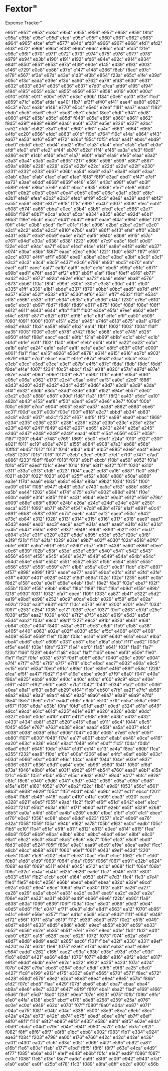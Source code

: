# Fextor"
 Expense Tracker"

 e951"
 e952"
 e953"
 eb8d"
 e954"
 e955"
 e956"
 e957"
 e958"
 e959"
 f8fd"
 e95a"
 e95b"
 e95c"
 e95d"
 efcd"
 e95e"
 e95f"
 e960"
 e961"
 e962"
 e963"
 e964"
 e965"
 efce"
 efcf"
 e577"
 e84d"
 efd0"
 e966"
 e967"
 e968"
 efd1"
 efd2"
 efd3"
 e072"
 e969"
 e96a"
 ef38"
 e96b"
 e96c"
 e96d"
 efd4"
 efd5"
 f21e"
 e96e"
 e96f"
 e970"
 e971"
 e972"
 e973"
 e974"
 e975"
 e976"
 e977"
 e978"
 e979"
 eb94"
 eb3b"
 e190"
 e191"
 e192"
 efd6"
 e84e"
 e92c"
 e914"
 e934"
 e84f"
 e850"
 e851"
 e853"
 e97a"
 ef39"
 e60e"
 e145"
 e439"
 e193"
 e003"
 e146"
 e729"
 e0e8"
 eb86"
 e97b"
 e147"
 e148"
 e266"
 f8eb"
 f8ed"
 e97c"
 e178"
 e567"
 ef3a"
 e97d"
 e43e"
 e1d3"
 ef3b"
 e854"
 f23a"
 e65c"
 e1fe"
 e39d"
 e05c"
 ef3c"
 eada"
 e39e"
 ef3d"
 ea96"
 e762"
 ea79"
 efd8"
 e630"
 e631"
 e632"
 e633"
 e634"
 e635"
 e636"
 e637"
 e7d0"
 e7ca"
 efd9"
 e195"
 e194"
 e194"
 e195"
 e055"
 eb3c"
 e855"
 e856"
 e857"
 e858"
 e019"
 e00f"
 e00d"
 e010"
 e015"
 e011"
 e00c"
 e97f"
 eb3d"
 e90b"
 f184"
 e0e6"
 ea13"
 ef3e"
 f1cd"
 e859"
 e71c"
 e85a"
 efda"
 ea40"
 f1b7"
 ef3f"
 ef40"
 ef41"
 eae4"
 ea80"
 e982"
 e5c3"
 e7cc"
 ea3b"
 e149"
 e770"
 e5c4"
 e5e0"
 e2ea"
 f181"
 eaa7"
 eaaa"
 f182"
 e5db"
 e5c5"
 e5c6"
 e5c7"
 e5c8"
 e5e1"
 e5de"
 f8ce"
 e5df"
 e941"
 e5d8"
 e060"
 ef42"
 e85b"
 e85c"
 e85d"
 f848"
 e85e"
 e85f"
 e860"
 e861"
 e862"
 f8d5"
 e39f"
 e988"
 e989"
 e3a0"
 eb6f"
 e573"
 ea5e"
 e226"
 e227"
 e2bc"
 ea52"
 efdb"
 eb82"
 e3a1"
 e65f"
 e660"
 e661"
 ea4c"
 e663"
 e664"
 e665"
 e4fb"
 ec20"
 e666"
 efdc"
 e863"
 e01b"
 f19b"
 e764"
 f19c"
 e14a"
 e864"
 ef43"
 ea67"
 ea53"
 eaf6"
 e58f"
 e172"
 e26b"
 f85c"
 f0f5"
 efdd"
 ea41"
 ebdc"
 ebd9"
 ebe0"
 ebdd"
 ebe2"
 ebd4"
 ebd2"
 e19c"
 e1a3"
 e1a4"
 efde"
 e1a5"
 e1a6"
 eb3e"
 efdf"
 efe0"
 efe1"
 efe2"
 ef44"
 eb76"
 e52d"
 f1f4"
 ef45"
 ea3a"
 efe3"
 f8d6"
 e286"
 ec1f"
 e14b"
 ef46"
 efe4"
 e1a7"
 e60f"
 e1a8"
 e1a9"
 efe5"
 e1aa"
 e3a2"
 e3a3"
 e3a4"
 e3a5"
 ea0b"
 e865"
 f217"
 e866"
 e598"
 e599"
 e867"
 e867"
 e59a"
 e98b"
 e228"
 e229"
 e22a"
 e22b"
 e22c"
 e22d"
 e22e"
 e22f"
 e230"
 e231"
 e232"
 e233"
 eb67"
 e06b"
 ea54"
 e3a6"
 e3a7"
 e3a8"
 e3a9"
 e3aa"
 e3ab"
 e3ac"
 e1ab"
 e1ac"
 e1ad"
 e1ae"
 f8f8"
 f8f9"
 e3ad"
 ebd1"
 ef47"
 e7cf"
 ea73"
 e3ae"
 e6dd"
 e868"
 e869"
 ef48"
 e591"
 e43c"
 e98f"
 e0af"
 eb3f"
 e589"
 efe6"
 e86a"
 e7e9"
 ea5f"
 ebcc"
 e935"
 e936"
 efe7"
 efe8"
 e0b0"
 e0b1"
 e0b2"
 e0b3"
 e0b4"
 e0e4"
 e0b5"
 e0b6"
 e06c"
 e3af"
 e3b0"
 e8fc"
 e3b1"
 efe9"
 efea"
 e3b2"
 e3b3"
 efeb"
 ef49"
 e5c9"
 e0e9"
 ea39"
 ead4"
 ebf2"
 ea55"
 ea56"
 e8f6"
 e8f7"
 e8f8"
 f1f8"
 e992"
 eb40"
 e307"
 e308"
 efec"
 eab1"
 e508"
 e574"
 ea65"
 ebba"
 e0ec"
 e3b4"
 e3b5"
 efed"
 efee"
 e585"
 e2e7"
 e86b"
 f19d"
 e0b7"
 e0ca"
 e0cb"
 e5ca"
 e834"
 e835"
 e86c"
 e92d"
 e6b1"
 e6b3"
 f19e"
 e5cb"
 e5cc"
 eb41"
 eb42"
 e86d"
 eaae"
 ef4a"
 e994"
 e86e"
 f21f"
 f0ff"
 e14c"
 e0b8"
 e5cd"
 f1cf"
 e01c"
 f1dc"
 e996"
 e2bd"
 e2be"
 e2bf"
 e2c0"
 e2c1"
 e2c2"
 eb5a"
 e2c3"
 e810"
 e7b0"
 eaf0"
 e86f"
 e4f3"
 efef"
 eff0"
 e3b6"
 e431"
 e3b7"
 e3b8"
 e0b9"
 ea4e"
 e7a2"
 eaf5"
 e940"
 e3b9"
 e915"
 e57c"
 e761"
 e94d"
 e30a"
 e638"
 e638"
 f223"
 e998"
 e7c9"
 ea3c"
 f8d1"
 e0d0"
 f22e"
 e0cf"
 e94c"
 ea71"
 e0ba"
 e14d"
 e14e"
 e14f"
 ea8e"
 e4f8"
 ea9b"
 eb37"
 e074"
 e3ba"
 e3bb"
 f867"
 eaac"
 e2ec"
 e90c"
 f221"
 f1d0"
 e587"
 f1f7"
 e150"
 e2cc"
 e870"
 e4f4"
 eff1"
 e588"
 ebe9"
 e3be"
 e3bc"
 e3bd"
 e3bf"
 e3c0"
 e3c1"
 e3c2"
 e3c3"
 e3c4"
 e3c5"
 e437"
 e3c6"
 e799"
 eb93"
 ebc5"
 eb70"
 eafa"
 eaef"
 eaf1"
 eaec"
 eaf7"
 eafb"
 eaf9"
 ec1e"
 ec1d"
 ebd5"
 e99a"
 e51c"
 e871"
 e99b"
 ead1"
 e76f"
 ead3"
 eff2"
 eff3"
 eb9f"
 e1af"
 f8ee"
 f8ef"
 e916"
 eb77"
 ea42"
 e3c7"
 e872"
 e92b"
 e92e"
 e16c"
 ea72"
 eba9"
 eb9e"
 eba8"
 e576"
 e873"
 ebb6"
 f10a"
 f8f4"
 e99d"
 e30b"
 e30c"
 e3c8"
 e30d"
 e4ff"
 e1b0"
 e335"
 e1ff"
 e339"
 e1b1"
 ebde"
 e337"
 f879"
 e0bb"
 e0bc"
 ead5"
 eb7d"
 eff4"
 ea57"
 e52e"
 e52f"
 e532"
 eff5"
 e530"
 eff6"
 e531"
 eff7"
 e532"
 f10f"
 e534"
 eff8"
 e566"
 e533"
 eff9"
 e534"
 e535"
 effa"
 e536"
 ef4b"
 f230"
 e76e"
 e610"
 ea6c"
 ebc9"
 eb97"
 f8d7"
 f8d8"
 f8d9"
 e611"
 e875"
 f08c"
 f08d"
 f08e"
 f08f"
 e612"
 e611"
 e643"
 e644"
 effb"
 f19f"
 f1b0"
 e30e"
 e5fa"
 e7ee"
 eb62"
 e0ef"
 ef4c"
 e876"
 e877"
 e92f"
 e917"
 e918"
 effc"
 effd"
 effe"
 efff"
 ea50"
 e509"
 f090"
 f091"
 f000"
 f001"
 e151"
 e25d"
 e945"
 e746"
 e613"
 e675"
 e9a1"
 e76d"
 e9a2"
 e9a3"
 f1b3"
 ea58"
 e9a5"
 e1b2"
 ea14"
 f1bf"
 f002"
 f003"
 f004"
 f1df"
 ea35"
 f005"
 f006"
 e3c9"
 e578"
 e742"
 f88c"
 e568"
 e1c5"
 e745"
 e525"
 e950"
 ef4d"
 f88d"
 eacc"
 eac8"
 e8fb"
 f21a"
 eb69"
 eb1b"
 ec1c"
 eb1c"
 ec1b"
 eb1d"
 eb1e"
 eb1f"
 f102"
 f1a0"
 e0be"
 e1eb"
 ebf4"
 ebf6"
 ea22"
 ea23"
 ea1a"
 ea1b"
 ea1c"
 ea24"
 ea1d"
 ea1e"
 ea1f"
 ec1a"
 ea3d"
 e8fc"
 e63f"
 e01d"
 e000"
 e001"
 f1a1"
 f1ac"
 ea15"
 e926"
 e56d"
 e878"
 e614"
 e615"
 e616"
 eb7b"
 e903"
 e879"
 e94f"
 e7cd"
 e5ce"
 e5cf"
 e01e"
 e87a"
 e9a8"
 e3ca"
 e3cb"
 e3cc"
 e3cb"
 e3cc"
 e3cd"
 e3ce"
 e3cf"
 e87b"
 e4f5"
 e87c"
 f8da"
 f8db"
 f8dc"
 f8dd"
 f8de"
 ef4e"
 f007"
 f234"
 f0c5"
 ebbc"
 f1a2"
 e01f"
 e020"
 e57a"
 e87d"
 e87e"
 e87e"
 ead8"
 e06d"
 e06e"
 f009"
 e87f"
 e590"
 f1f6"
 ea68"
 e05d"
 e061"
 e05e"
 e06a"
 e062"
 e173"
 e2c4"
 e9aa"
 e4fe"
 eaf3"
 ea0e"
 e2c6"
 f886"
 e3d3"
 e3d0"
 e3d1"
 e3d2"
 e3d4"
 e3d5"
 e3d6"
 e3d7"
 e3d8"
 e3d9"
 e3da"
 ef4f"
 eb32"
 e3db"
 e3dc"
 e3dd"
 e3de"
 e3df"
 e152"
 e94e"
 eb57"
 e3e0"
 e3e2"
 e3e3"
 e880"
 e881"
 e90d"
 f1d8"
 f1a3"
 f8f1"
 f8f2"
 ea43"
 e5dc"
 ea10"
 e82b"
 eb43"
 e153"
 eaf8"
 ef50"
 e3e4"
 e3e5"
 e3e6"
 e3e7"
 f00a"
 f00b"
 f00c"
 e539"
 e7cb"
 e904"
 e905"
 e3e8"
 ea37"
 ea38"
 e882"
 e883"
 ebe6"
 ec31"
 f00d"
 ec31"
 e00b"
 f00e"
 f00f"
 e818"
 e2c7"
 ebbd"
 eb34"
 eb83"
 e2c8"
 e2c9"
 e617"
 eb2c"
 f222"
 e167"
 e4f9"
 f1f2"
 ea99"
 eba0"
 ebac"
 f868"
 e234"
 e235"
 e236"
 e237"
 e238"
 e239"
 e23a"
 e23b"
 e23c"
 e23d"
 e23e"
 e23f"
 e240"
 e241"
 f849"
 e242"
 e267"
 eb65"
 e243"
 e244"
 e25e"
 e245"
 e246"
 e247"
 e248"
 e249"
 e249"
 eaad"
 e0bf"
 e154"
 e056"
 e057"
 e058"
 f187"
 f200"
 eb44"
 e748"
 e769"
 f869"
 e5d0"
 e5d1"
 e24a"
 f010"
 e927"
 e30f"
 e021"
 f011"
 ec19"
 e90e"
 e749"
 e155"
 e884"
 e908"
 e7a3"
 eb68"
 e58b"
 10fffd"
 eb45"
 f012"
 f013"
 f014"
 e1b3"
 e1b4"
 e1b5"
 e885"
 e3e9"
 ea4f"
 e3ea"
 e1b8"
 f205"
 f015"
 f016"
 f017"
 e3eb"
 e3ec"
 e9b0"
 e7ef"
 e7f0"
 e747"
 e7ad"
 e886"
 f233"
 f8df"
 f8e0"
 f018"
 f019"
 e9b1"
 ebcb"
 f10b"
 ea59"
 e052"
 f01a"
 f01b"
 ef51"
 e3ed"
 f01c"
 e3ee"
 f01d"
 f01e"
 e3f1"
 e3f2"
 f01f"
 f020"
 e310"
 e311"
 e33a"
 e3f3"
 e1d5"
 e023"
 f104"
 eac2"
 ec18"
 ea16"
 e887"
 f1c0"
 e8fd"
 f021"
 eb39"
 f022"
 f023"
 e024"
 e25f"
 ef52"
 e888"
 e888"
 e50a"
 e889"
 ea3e"
 f17d"
 eaa6"
 eb8a"
 eb8c"
 e58a"
 e88a"
 e9b2"
 f024"
 f025"
 f100"
 ea09"
 e014"
 f108"
 e947"
 eb46"
 e53a"
 e743"
 ea5c"
 ef53"
 e88b"
 e88c"
 ea5b"
 ea44"
 f202"
 e584"
 e174"
 e175"
 eb7e"
 e902"
 e88d"
 e9f4"
 f10e"
 e50b"
 ea69"
 e3f4"
 e3f5"
 f116"
 e43f"
 e9b4"
 e0e0"
 e0c3"
 e912"
 e156"
 e79b"
 e909"
 e88e"
 e88f"
 e890"
 e24b"
 e26a"
 e24c"
 e24d"
 e24e"
 e24f"
 e250"
 eaca"
 e251"
 f092"
 eb71"
 eb72"
 ef54"
 e7c8"
 e83b"
 e179"
 e1a1"
 e891"
 e0c4"
 e891"
 e6b8"
 e583"
 e3f6"
 eb7c"
 eaeb"
 eaf4"
 eaf2"
 eaea"
 e50c"
 e842"
 e73c"
 eb84"
 e312"
 f028"
 e313"
 e314"
 e315"
 e316"
 e317"
 e318"
 eae0"
 eae7"
 e5d3"
 eae6"
 ead0"
 eac3"
 eac9"
 eacf"
 e31a"
 eadf"
 eae8"
 e31b"
 e31c"
 e31d"
 ea45"
 eb47"
 e50d"
 e892"
 e937"
 e948"
 e9b6"
 e893"
 eb2f"
 e3f7"
 ebd7"
 e894"
 e31e"
 e31f"
 e320"
 e321"
 e5dd"
 e895"
 e53b"
 e53c"
 f20c"
 e3f8"
 e3f9"
 f21b"
 f11b"
 e3fa"
 f029"
 e02e"
 e9b7"
 e02f"
 e030"
 f02a"
 e518"
 e0f0"
 ebfe"
 e90f"
 ea9a"
 e919"
 e91a"
 e260"
 e157"
 e16f"
 e438"
 ea60"
 e896"
 e0ee"
 e0c6"
 e639"
 f02b"
 e53f"
 e53d"
 e53e"
 e53f"
 e540"
 e541"
 e542"
 e543"
 e556"
 e544"
 ef55"
 e545"
 e546"
 e547"
 e548"
 e549"
 e54a"
 e54b"
 e54c"
 e54d"
 e54e"
 e54f"
 e550"
 e551"
 e552"
 e553"
 ef56"
 e554"
 e555"
 e555"
 e556"
 e557"
 e558"
 e559"
 e7f1"
 e1b6"
 e55a"
 e0c7"
 e0c8"
 f1db"
 e1b7"
 e897"
 ef57"
 e898"
 e899"
 f8f3"
 eade"
 ea77"
 ead6"
 e9ba"
 e3fc"
 e3fb"
 e3fd"
 e3fe"
 e3ff"
 e400"
 e401"
 e028"
 e402"
 e16d"
 e89a"
 f02c"
 f02d"
 f235"
 ea61"
 ec0b"
 f8d2"
 e158"
 ec0a"
 e0e1"
 e58e"
 e4eb"
 f8e1"
 f8e2"
 f8e3"
 f02e"
 ebe7"
 f02f"
 e55b"
 f030"
 ef58"
 e9bb"
 e9bc"
 f18b"
 f189"
 f18c"
 f18a"
 eb9d"
 e159"
 e89b"
 f218"
 e930"
 f031"
 f032"
 efa7"
 ebed"
 f109"
 f033"
 ea87"
 eb4f"
 e322"
 e5d2"
 ea19"
 e9bd"
 eb98"
 e252"
 e0c9"
 e0ca"
 e0cb"
 e029"
 ef59"
 ef5a"
 e02a"
 e02b"
 f204"
 ea3f"
 e931"
 ebf1"
 f10c"
 e073"
 e618"
 e200"
 e201"
 e0e7"
 f034"
 f097"
 e253"
 e254"
 f035"
 ec17"
 f036"
 e7ce"
 f037"
 f0cf"
 e263"
 e57d"
 e25c"
 f038"
 ef5b"
 eaa2"
 f039"
 e403"
 e7f2"
 e7f3"
 eb28"
 e619"
 e5d3"
 ea5d"
 e5d4"
 eab2"
 f03a"
 e9c0"
 e9c1"
 f227"
 e9c2"
 e91b"
 e323"
 eb61"
 e168"
 eb64"
 e02c"
 e404"
 f840"
 e43a"
 e501"
 e9c3"
 e6df"
 f1b9"
 e1b8"
 ea36"
 e405"
 e440"
 e063"
 e02e"
 e02f"
 e030"
 e55c"
 ef5c"
 e406"
 e407"
 e408"
 e409"
 e55d"
 e569"
 f1ef"
 f03b"
 f03c"
 ec16"
 e1b9"
 e640"
 e61a"
 ebca"
 e1ba"
 ebe4"
 ebd6"
 ebe1"
 e609"
 e031"
 eb81"
 ef5d"
 e16a"
 e1bb"
 f1f1"
 ea62"
 f03d"
 ef5e"
 ea46"
 f03e"
 f8fe"
 f237"
 f1a4"
 ebf0"
 f1a5"
 e641"
 f03f"
 f1a6"
 f1a7"
 f23b"
 f1d6"
 f229"
 eb4e"
 f1a8"
 e0cc"
 f1af"
 f1d5"
 ebec"
 ebf3"
 e50e"
 f1e0"
 f1e1"
 f1e2"
 f0fe"
 e033"
 e575"
 f0d1"
 e06f"
 e89c"
 f040"
 e26c"
 e399"
 e004"
 e7f4"
 e7f7"
 e7f5"
 e7f6"
 e7f7"
 e7f8"
 e1bc"
 e1bd"
 eac7"
 e932"
 e90a"
 e9c5"
 ec15"
 ebfd"
 e63a"
 f0eb"
 e91c"
 e89d"
 f1ce"
 e89e"
 e4f6"
 e89f"
 e58c"
 f228"
 e1ca"
 ef5f"
 ea47"
 f0d2"
 f1d4"
 e16e"
 ebbe"
 e9c8"
 e7f9"
 e8a0"
 f041"
 e40a"
 f86a"
 e925"
 ebb9"
 e40b"
 e40c"
 e40c"
 e40d"
 ef60"
 e9c9"
 e9ca"
 e40e"
 ef61"
 e40f"
 ef62"
 e50f"
 ea63"
 e7fa"
 f042"
 f043"
 e034"
 e1a2"
 e035"
 e036"
 e0ea"
 e8a1"
 ef63"
 ea8d"
 eb29"
 ef64"
 f1bb"
 eb50"
 e7fb"
 ea21"
 e7fc"
 eb58"
 e8a2"
 e8a3"
 e8a3"
 e8a4"
 e8a5"
 e8a5"
 e8a6"
 e8a7"
 e8a8"
 e8a9"
 e7fd"
 f8e4"
 f8e5"
 f8e6"
 e7fe"
 ea4d"
 ef65"
 e9cb"
 e510"
 e7ff"
 e55a"
 e56a"
 ef66"
 ef67"
 f106"
 e6da"
 e63b"
 f0fa"
 f0fd"
 e91d"
 ead7"
 e0cd"
 e324"
 e61b"
 e649"
 e9cc"
 e9cd"
 e61c"
 e61d"
 e325"
 e61e"
 e61f"
 e620"
 e326"
 e0db"
 e0dc"
 e327"
 e0dd"
 e0de"
 e410"
 e411"
 e412"
 ef68"
 ef69"
 e43b"
 e413"
 e432"
 e433"
 e434"
 eb8f"
 e521"
 e520"
 e415"
 e8aa"
 e911"
 e6c4"
 f044"
 e6c5"
 f045"
 e55e"
 e767"
 e763"
 eb38"
 e9ce"
 eaa3"
 e55f"
 ea5a"
 e037"
 e1c4"
 e038"
 e038"
 e039"
 ef6a"
 e906"
 f047"
 e03b"
 e065"
 e7e6"
 e7e5"
 e05f"
 eb80"
 f107"
 e800"
 f048"
 f17e"
 ea17"
 e801"
 ebbb"
 e8ab"
 eb48"
 e0ce"
 e416"
 ea20"
 e63c"
 e336"
 e646"
 e8ac"
 f049"
 e91e"
 e0df"
 f1c5"
 f04a"
 f04b"
 e8ad"
 e9cf"
 e645"
 f0dc"
 e744"
 e1d1"
 ec14"
 ec13"
 ea4a"
 f8ea"
 e80b"
 f1ca"
 e255"
 f232"
 eaa8"
 f10d"
 ef6b"
 e00a"
 f206"
 e8ae"
 e4fc"
 e8af"
 eb8b"
 e03c"
 e03d"
 e066"
 e0cf"
 e0d0"
 ef6c"
 f04c"
 ea98"
 f04d"
 f04e"
 e03e"
 e837"
 e836"
 e837"
 e836"
 e9d1"
 ea64"
 eb9c"
 eb96"
 e560"
 f04f"
 f050"
 ef6d"
 e73a"
 f846"
 e8b0"
 ef6e"
 e03f"
 e9d2"
 e91f"
 eb54"
 e760"
 eaa0"
 e8b1"
 e15a"
 f21c"
 e5d5"
 f051"
 e15b"
 e15c"
 e15d"
 e9d3"
 e067"
 e9d4"
 e417"
 ebfc"
 e928"
 e8fe"
 f8e8"
 e040"
 e9d6"
 e041"
 e9d7"
 e042"
 e059"
 e05a"
 e05b"
 e9d8"
 e15e"
 e15f"
 e160"
 f052"
 e170"
 e8b2"
 f22c"
 f1b6"
 e9d9"
 f053"
 e56c"
 e561"
 e8b3"
 e938"
 e929"
 f054"
 f1f5"
 e0d1"
 eba5"
 eb9b"
 ec12"
 ec11"
 ebcd"
 f201"
 e8b4"
 f1b8"
 eb49"
 e418"
 eaab"
 e419"
 e41a"
 eb99"
 eba3"
 e920"
 eacd"
 e328"
 e921"
 e0e5"
 f055"
 e9ad"
 f1c2"
 f1c9"
 ef6f"
 e51d"
 e642"
 ebef"
 e1cc"
 e502"
 f21d"
 e562"
 eb3a"
 e161"
 e171"
 eb60"
 ea11"
 e2eb"
 eb5f"
 e329"
 e268"
 e8b5"
 ea0a"
 e4fd"
 e80c"
 ea4b"
 e269"
 ebd0"
 e1be"
 e1bf"
 e1c0"
 e1c1"
 ebee"
 ef70"
 e0e2"
 f056"
 ec08"
 ebce"
 e9dd"
 e623"
 f057"
 e1c2"
 e8b6"
 ea76"
 e32a"
 f058"
 f059"
 f05a"
 e94b"
 e162"
 ea78"
 f05b"
 e163"
 ea0c"
 eadb"
 f05c"
 f1b5"
 ec10"
 f1b4"
 e51e"
 e51f"
 e811"
 e812"
 e813"
 e0ed"
 e814"
 e815"
 f1ea"
 e8b8"
 f05d"
 e8b9"
 e8ba"
 e8bb"
 e8bd"
 e8bc"
 e8bd"
 e8be"
 e8bf"
 e8c0"
 e8c1"
 e8c2"
 e8c3"
 e8c4"
 e8c5"
 e8c6"
 e8c7"
 f05e"
 e1c3"
 e8c8"
 ebd3"
 f8d3"
 e80d"
 e524"
 f05f"
 f86e"
 e9e0"
 eaa9"
 e8c9"
 e19e"
 e8ca"
 ea9d"
 f1cc"
 e8cb"
 e8cc"
 eb88"
 e261"
 f060"
 e6e1"
 f061"
 e043"
 e9e1"
 e43d"
 f220"
 ebe5"
 f0a8"
 e1c8"
 e202"
 ebdf"
 ebe3"
 f0ac"
 e1cd"
 e1ce"
 f062"
 e1cf"
 e1d0"
 f0b0"
 e1d8"
 e1d9"
 f063"
 f064"
 e1da"
 f065"
 f066"
 f067"
 eb91"
 e32b"
 e624"
 f068"
 ea48"
 f069"
 e511"
 e044"
 e045"
 e512"
 e41b"
 e068"
 f1c1"
 f06a"
 f06b"
 f06c"
 e32c"
 eb4a"
 eb4b"
 e625"
 e626"
 ea6e"
 f1c7"
 e046"
 e513"
 e80f"
 e503"
 e514"
 f1b2"
 e1cb"
 ec0f"
 e164"
 e053"
 ebf7"
 e7d3"
 f1c4"
 f1e3"
 e7e4"
 f1e4"
 f1e5"
 eb4c"
 e256"
 e66b"
 ebeb"
 ebe8"
 ebea"
 e32d"
 e32e"
 e8cd"
 e92a"
 e0d2"
 e9e4"
 e8ce"
 f06d"
 e9a7"
 ea30"
 f1f3"
 ea51"
 ea26"
 ea27"
 ea28"
 ea29"
 ea2a"
 ebc4"
 ea33"
 ea2b"
 ea34"
 eae9"
 ea2c"
 ea2d"
 ea2e"
 f06e"
 ea2f"
 ea32"
 ea31"
 eb36"
 ea49"
 eb66"
 e9e6"
 f22b"
 eb90"
 f1a9"
 e838"
 e83a"
 f099"
 e839"
 f06f"
 f09a"
 f0ec"
 e8d0"
 e089"
 e0d3"
 e0d4"
 e0d5"
 e0d6"
 f1fc"
 e047"
 ef71"
 e0e3"
 e1db"
 e8d1"
 e563"
 ea12"
 f070"
 eb95"
 e41c"
 e9e9"
 e56e"
 e257"
 f1ae"
 e41d"
 e5d9"
 e5da"
 e8d2"
 f111"
 e064"
 e048"
 ef72"
 e56f"
 f071"
 e81a"
 e819"
 f112"
 e939"
 e8d3"
 ef73"
 f0e2"
 e515"
 e049"
 e0d7"
 e8d4"
 e933"
 e8d5"
 e8d6"
 e8d6"
 e9ec"
 eb53"
 eb30"
 eb59"
 eb33"
 eb52"
 eb56"
 eb2e"
 eb35"
 eb51"
 e7e1"
 e7e2"
 e9ed"
 e41e"
 f1d1"
 f1d2"
 e41f"
 eab0"
 e627"
 ea18"
 e628"
 eaee"
 e629"
 f072"
 f073"
 f074"
 e62a"
 e8d7"
 e8d7"
 e8d8"
 e8d9"
 ead2"
 e265"
 eac6"
 f101"
 f1be"
 e32f"
 e330"
 e331"
 e9ef"
 e420"
 ea74"
 e62b"
 f1e9"
 f075"
 e2e6"
 ef74"
 ea6b"
 eab3"
 eaaf"
 eb8e"
 e564"
 eadd"
 e262"
 e165"
 eae2"
 e93a"
 e93b"
 e93c"
 e93d"
 e93e"
 e93f"
 f1c6"
 e0d8"
 e421"
 ea66"
 e8da"
 f076"
 f077"
 e8db"
 e816"
 e9f2"
 e8dc"
 e817"
 e9f3"
 e8dd"
 ebdb"
 ea7e"
 e62c"
 e422"
 e922"
 e425"
 e423"
 f07a"
 e424"
 f07b"
 e426"
 e79a"
 ebc8"
 e264"
 e8de"
 e8df"
 e9f5"
 e9f6"
 ea25"
 e8e0"
 e427"
 f1c8"
 e199"
 e913"
 ef75"
 e332"
 e8e1"
 e565"
 e570"
 e571"
 f8ec"
 e572"
 e428"
 e58d"
 e579"
 e8e2"
 e2db"
 e8e3"
 e8e4"
 e8e4"
 e8e5"
 e57b"
 f86b"
 e1d2"
 f07c"
 ebd8"
 f1aa"
 e429"
 f07d"
 eba6"
 ebab"
 eba7"
 ebaa"
 eba4"
 eb9a"
 e8e6"
 e8e7"
 e333"
 e647"
 e9f9"
 f8f0"
 eba1"
 eba2"
 f1ad"
 e169"
 e166"
 e5d6"
 f8cf"
 e5d7"
 f8d0"
 f236"
 e0eb"
 f07e"
 e923"
 e075"
 f0fb"
 f09b"
 e9fc"
 e1e0"
 e4fa"
 e138"
 ebc6"
 ebcf"
 ef76"
 e8e8"
 e258"
 e259"
 e25a"
 e076"
 ec0e"
 ec0d"
 e949"
 e62d"
 e070"
 f07f"
 f080"
 f8a0"
 e04a"
 eb87"
 e071"
 e04a"
 ea75"
 f081"
 e04b"
 e04c"
 e338"
 e500"
 e8e9"
 e8ea"
 e8eb"
 e8ec"
 e42a"
 e42a"
 eb73"
 e42b"
 eb74"
 eb75"
 e8ed"
 e8ee"
 e9fe"
 eb7f"
 e8ef"
 e8f0"
 e8f1"
 f114"
 e8f2"
 eb85"
 e8f3"
 e435"
 e586"
 e8f4"
 e8f5"
 e62e"
 e94a"
 e0d9"
 ebda"
 e04d"
 e79c"
 e04e"
 e04f"
 e050"
 ea70"
 e0da"
 eb7a"
 e62f"
 f082"
 f8ff"
 e8f6"
 e8f7"
 e8f8"
 e1bc"
 ebb8"
 e002"
 f083"
 f1b1"
 e334"
 e924"
 eae3"
 f084"
 f203"
 e798"
 ea00"
 e176"
 e766"
 e42c"
 e42d"
 e42e"
 e436"
 ea01"
 e430"
 ea02"
 e1c6"
 e63d"
 e051"
 e069"
 e4f7"
 e595"
 eb92"
 ea81"
 e16b"
 f1e6"
 e80e"
 f1ab"
 e177"
 e1bd"
 f8f5"
 f8f6"
 f8f7"
 e63e"
 e4ca"
 e4d9"
 ef77"
 f085"
 eb6a"
 eb31"
 e1e1"
 e648"
 eb6b"
 f0fc"
 e1e2"
 ead9"
 f086"
 f087"
 ec0c"
 f088"
 f1e8"
 e13e"
 f8e7"
 ea6d"
 ea9f"
 e8f9"
 ec09"
 e942"
 e943"
 e7af"
 e1a0"
 ea0d"
 ea0f"
 e25b"
 ef78"
 f1c3"
 f089"
 e8fa"
 e8ff"
 eb2d"
 e900"
 e56b